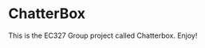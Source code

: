 # ChatterBox

<!-- This is the edited manifest.xml for our project-->


This is the EC327 Group project called Chatterbox. Enjoy!